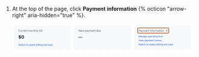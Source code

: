 1. At the top of the page, click **Payment information** {% octicon "arrow-right" aria-hidden="true" %}.

   ![Screenshot of the summary section of the billing settings page for an organization. A link, labeled "Payment information", is highlighted with an orange outline.](/assets/images/help/billing/update-payment-method-org.png)
